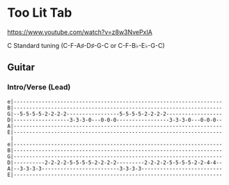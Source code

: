 
# Too Lit Tab

<https://www.youtube.com/watch?v=z8w3NvePxIA>

C Standard tuning (C-F-A♯-D♯-G-C or C-F-B♭-E♭-G-C)
  
## Guitar
  
### Intro/Verse (Lead)

    e|-------------------------------------------------------------------
    B|-------------------------------------------------------------------
    G|--5-5-5-5-2-2-2-2-----------------5-5-5-5-2-2-2-2------------------
    D|------------------3-3-3-0---0-0-0-----------------3-3-3-0---0-0-0--
    A|-------------------------------------------------------------------
    E|-------------------------------------------------------------------
     |
    e|-------------------------------------------------------------------
    B|-------------------------------------------------------------------
    G|-------------------------------------------------------------------
    D|----------2-2-2-2-5-5-5-5-2-2-2-2---------2-2-2-2-5-5-5-5-2-2-4-4--
    A|--3-3-3-3-------------------------3-3-3-3--------------------------
    E|-------------------------------------------------------------------

